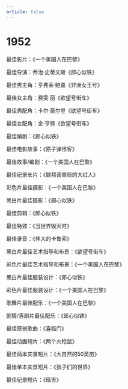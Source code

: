```yaml
---
article: false
---
```


# 1952

最佳影片：《一个美国人在巴黎》

最佳导演：乔治·史蒂文斯《郎心似铁》

最佳男主角：亨弗莱·鲍嘉《非洲女王号》

最佳女主角：费雯·丽《欲望号街车》

最佳男配角：卡尔·莫尔登《欲望号街车》

最佳女配角：金·亨特《欲望号街车》

最佳编剧：《郎心似铁》

最佳电影故事：《原子弹怪客》

最佳故事/编剧：《一个美国人在巴黎》

最佳纪录长片：《联邦调查局的大红人》

彩色片最佳摄影：《一个美国人在巴黎》

黑白片最佳摄影：《郎心似铁》

最佳剪辑：《郎心似铁》

最佳特效：《当世界毁灭时》

最佳录音：《伟大的卡鲁索》

黑白片最佳艺术指导和布景：《欲望号街车》

彩色片最佳艺术指导和布景：《一个美国人在巴黎》

黑白片最佳服装设计：《郎心似铁》

彩色片最佳服装设计：《一个美国人在巴黎》

歌舞片最佳配乐：《一个美国人在巴黎》

剧情/喜剧片最佳配乐：《郎心似铁》

最佳原创歌曲：《喜临门》

最佳动画短片：《两个火枪鼠》

最佳两本实景短片：《大自然的50英亩》

最佳单本实景短片：《孩子们的世界》

最佳纪录短片：《班吉》